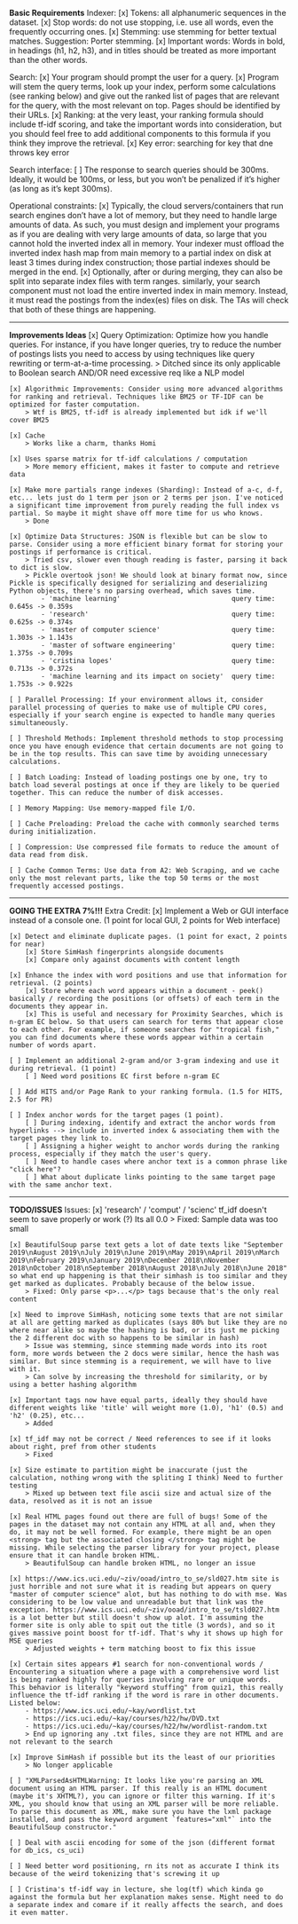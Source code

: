 **Basic Requirements**
Indexer:
    [x] Tokens: all alphanumeric sequences in the dataset.
    [x] Stop words: do not use stopping, i.e. use all words, even the frequently occurring ones.
    [x] Stemming: use stemming for better textual matches. Suggestion: Porter stemming.
    [x] Important words: Words in bold, in headings (h1, h2, h3), and in titles should be treated as more important than the other words.


Search:
    [x] Your program should prompt the user for a query. 
    [x] Program will stem the query terms, look up your index, perform some calculations (see ranking below) and give out the ranked list of pages that are relevant for the query, with the most relevant on top. Pages should be identified by their URLs.
    [x] Ranking: at the very least, your ranking formula should include tf-idf scoring, and take the important words into consideration, but you should feel free to add additional components to this formula if you think they improve the retrieval. 
    [x] Key error: searching for key that dne throws key error


Search interface:
    [ ] The response to search queries should be 300ms. Ideally, it would be 100ms, or less, but you won’t be penalized if it’s higher (as long as it’s kept 300ms).


Operational constraints: 
    [x] Typically, the cloud servers/containers that run search engines don’t have a lot of memory, but they need to handle large amounts of data. As such, you must design and implement your programs as if you are dealing with very large amounts of data, so large that you cannot hold the inverted index all in memory. Your indexer must offload the inverted index hash map from main memory to a partial index on disk at least 3 times during index construction; those partial indexes should be merged in the end. 
    [x] Optionally, after or during merging, they can also be split into separate index files with term ranges. similarly, your search component must not load the entire inverted index in main memory. Instead, it must read the postings from the index(es) files on disk. The TAs will check that both of these things are happening.


------------------------------------------------------------------------------------------------------------------------------------------
**Improvements Ideas**
    [x] Query Optimization: Optimize how you handle queries. For instance, if you have longer queries, try to reduce the number of postings lists you need to access by using techniques like query rewriting or term-at-a-time processing.
        > Ditched since its only applicable to Boolean search AND/OR need excessive req like a NLP model

    [x] Algorithmic Improvements: Consider using more advanced algorithms for ranking and retrieval. Techniques like BM25 or TF-IDF can be optimized for faster computation.
        > Wtf is BM25, tf-idf is already implemented but idk if we'll cover BM25

    [x] Cache
        > Works like a charm, thanks Homi

    [x] Uses sparse matrix for tf-idf calculations / computation
        > More memory efficient, makes it faster to compute and retrieve data

    [x] Make more partials range indexes (Sharding): Instead of a-c, d-f, etc... lets just do 1 term per json or 2 terms per json. I've noticed a significant time improvement from purely reading the full index vs partial. So maybe it might shave off more time for us who knows.
        > Done

    [x] Optimize Data Structures: JSON is flexible but can be slow to parse. Consider using a more efficient binary format for storing your postings if performance is critical.
        > Tried csv, slower even though reading is faster, parsing it back to dict is slow. 
        > Pickle overtook json! We should look at binary format now, since Pickle is specifically designed for serializing and deserializing Python objects, there's no parsing overhead, which saves time.
            - 'machine learning'                            query time: 0.645s -> 0.359s
            - 'research'                                    query time: 0.625s -> 0.374s
            - 'master of computer science'                  query time: 1.303s -> 1.143s
            - 'master of software engineering'              query time: 1.375s -> 0.709s 
            - 'cristina lopes'                              query time: 0.713s -> 0.372s
            - 'machine learning and its impact on society'  query time: 1.753s -> 0.922s

    [ ] Parallel Processing: If your environment allows it, consider parallel processing of queries to make use of multiple CPU cores, especially if your search engine is expected to handle many queries simultaneously.

    [ ] Threshold Methods: Implement threshold methods to stop processing once you have enough evidence that certain documents are not going to be in the top results. This can save time by avoiding unnecessary calculations.

    [ ] Batch Loading: Instead of loading postings one by one, try to batch load several postings at once if they are likely to be queried together. This can reduce the number of disk accesses.

    [ ] Memory Mapping: Use memory-mapped file I/O.

    [ ] Cache Preloading: Preload the cache with commonly searched terms during initialization.

    [ ] Compression: Use compressed file formats to reduce the amount of data read from disk.

    [ ] Cache Common Terms: Use data from A2: Web Scraping, and we cache only the most relevant parts, like the top 50 terms or the most frequently accessed postings.


------------------------------------------------------------------------------------------------------------------------------------------
**GOING THE EXTRA 7%!!!**
Extra Credit:
    [x] Implement a Web or GUI interface instead of a console one. (1 point for local GUI, 2 points for Web interface)

    [x] Detect and eliminate duplicate pages. (1 point for exact, 2 points for near)
        [x] Store SimHash fingerprints alongside documents
        [x] Compare only against documents with content length

    [x] Enhance the index with word positions and use that information for retrieval. (2 points)
        [x] Store where each word appears within a document - peek() basically / recording the positions (or offsets) of each term in the documents they appear in.
        [x] This is useful and necessary for Proximity Searches, which is n-gram EC below. So that users can search for terms that appear close to each other. For example, if someone searches for "tropical fish," you can find documents where these words appear within a certain number of words apart.

    [ ] Implement an additional 2-gram and/or 3-gram indexing and use it during retrieval. (1 point)
        [ ] Need word positions EC first before n-gram EC

    [ ] Add HITS and/or Page Rank to your ranking formula. (1.5 for HITS, 2.5 for PR)

    [ ] Index anchor words for the target pages (1 point).
        [ ] During indexing, identify and extract the anchor words from hyperlinks --> include in inverted index & associating them with the target pages they link to.
        [ ] Assigning a higher weight to anchor words during the ranking process, especially if they match the user's query.
        [ ] Need to handle cases where anchor text is a common phrase like "click here"?
        [ ] What about duplicate links pointing to the same target page with the same anchor text.

------------------------------------------------------------------------------------------------------------------------------------------
**TODO/ISSUES**
Issues:
    [x] 'research' / 'comput' / 'scienc' tf_idf doesn't seem to save properly or work (?) Its all 0.0
        > Fixed: Sample data was too small

    [x] BeautifulSoup parse text gets a lot of date texts like "September 2019\nAugust 2019\nJuly 2019\nJune 2019\nMay 2019\nApril 2019\nMarch 2019\nFebruary 2019\nJanuary 2019\nDecember 2018\nNovember 2018\nOctober 2018\nSeptember 2018\nAugust 2018\nJuly 2018\nJune 2018" so what end up happening is that their simhash is too similar and they get marked as duplicates. Probably because of the below issue.
        > Fixed: Only parse <p>...</p> tags because that's the only real content
    
    [x] Need to improve SimHash, noticing some texts that are not similar at all are getting marked as duplicates (says 80% but like they are no where near alike so maybe the hashing is bad, or its just me picking the 2 different doc with so happens to be similar in hash)
        > Issue was stemming, since stemming made words into its root form, more words between the 2 docs were similar, hence the hash was similar. But since stemming is a requirement, we will have to live with it.
        > Can solve by increasing the threshold for similarity, or by using a better hashing algorithm

    [x] Important tags now have equal parts, ideally they should have different weights like 'title' will weight more (1.0), 'h1' (0.5) and 'h2' (0.25), etc...
        > Added

    [x] tf_idf may not be correct / Need references to see if it looks about right, pref from other students
        > Fixed

    [x] Size estimate to partition might be inaccurate (just the calculation, nothing wrong with the spliting I think) Need to further testing
        > Mixed up between text file ascii size and actual size of the data, resolved as it is not an issue

    [x] Real HTML pages found out there are full of bugs! Some of the pages in the dataset may not contain any HTML at all and, when they do, it may not be well formed. For example, there might be an open <strong> tag but the associated closing </strong> tag might be missing. While selecting the parser library for your project, please ensure that it can handle broken HTML.
        > BeautifulSoup can handle broken HTML, no longer an issue

    [x] https://www.ics.uci.edu/~ziv/ooad/intro_to_se/sld027.htm site is just horrible and not sure what it is reading but appears on query "master of computer science" alot, but has nothing to do with mse. Was considering to be low value and unreadable but that link was the exception. https://www.ics.uci.edu/~ziv/ooad/intro_to_se/tsld027.htm is a lot better but still doesn't show up alot. I'm assuming the former site is only able to spit out the title (3 words), and so it gives massive point boost for tf-idf. That's why it shows up high for MSE queries
        > Adjusted weights + term matching boost to fix this issue

    [x] Certain sites appears #1 search for non-conventional words / Encountering a situation where a page with a comprehensive word list is being ranked highly for queries involving rare or unique words. This behavior is literally "keyword stuffing" from quiz1, this really influence the tf-idf ranking if the word is rare in other documents. Listed below:
        - https://www.ics.uci.edu/~kay/wordlist.txt 
        - https://ics.uci.edu/~kay/courses/h22/hw/DVD.txt 
        - https://ics.uci.edu/~kay/courses/h22/hw/wordlist-random.txt
        > End up ignoring any .txt files, since they are not HTML and are not relevant to the search

    [x] Improve SimHash if possible but its the least of our priorities
        > No longer applicable

    [ ] "XMLParsedAsHTMLWarning: It looks like you're parsing an XML document using an HTML parser. If this really is an HTML document (maybe it's XHTML?), you can ignore or filter this warning. If it's XML, you should know that using an XML parser will be more reliable. To parse this document as XML, make sure you have the lxml package installed, and pass the keyword argument `features="xml"` into the BeautifulSoup constructor."

    [ ] Deal with ascii encoding for some of the json (different format for db_ics, cs_uci)

    [ ] Need better word positioning, rn its not as accurate I think its because of the weird tokenizing that's screwing it up

    [ ] Cristina's tf-idf way in lecture, she log(tf) which kinda go against the formula but her explanation makes sense. Might need to do a separate index and comare if it really affects the search, and does it even matter.